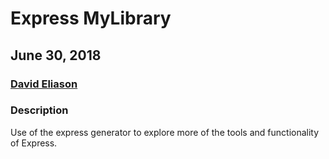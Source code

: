 # Express MyLibrary
## June 30, 2018
### [David Eliason](http://www.davethemaker.com)

### Description
Use of the express generator to explore more of the tools and functionality of Express.